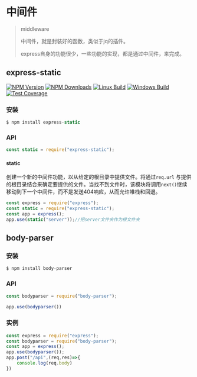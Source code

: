 # 中间件

> middleware
>
> 中间件，就是封装好的函数，类似于jq的插件。
>
> express自身的功能很少，一些功能的实现，都是通过中间件，来完成。

## express-static

[![NPM Version](https://badgen.net/npm/v/serve-static)](https://npmjs.org/package/serve-static) [![NPM Downloads](https://badgen.net/npm/dm/serve-static)](https://npmjs.org/package/serve-static) [![Linux Build](https://badgen.net/travis/expressjs/serve-static/master?label=linux)](https://travis-ci.org/expressjs/serve-static) [![Windows Build](https://badgen.net/appveyor/ci/dougwilson/serve-static/master?label=windows)](https://ci.appveyor.com/project/dougwilson/serve-static) [![Test Coverage](https://badgen.net/coveralls/c/github/expressjs/serve-static/master)](https://coveralls.io/r/expressjs/serve-static?branch=master)

### 安装

```js
$ npm install express-static
```

### API

```js
const static = require("express-static");
```

#### static

创建一个新的中间件功能，以从给定的根目录中提供文件。将通过`req.url` 与提供的根目录结合来确定要提供的文件。当找不到文件时，该模块将调用`next()`继续移动到下一个中间件，而不是发送404响应，从而允许堆栈和回退。

```js
const express = require("express");
const static = require("express-static");
const app = express();
app.use(static("server"));//把server文件夹作为根文件夹
```



## body-parser

### 安装

```js
$ npm install body-parser
```

### API

```js
const bodyparser = require("body-parser");
```

```js
app.use(bodyparser())
```

### 实例

```js
const express = require("express");
const bodyparser = require("body-parser");
const app = express();
app.use(bodyparser());
app.post("/api",(req,res)=>{
    console.log(req.body)
})
```

